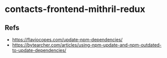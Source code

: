 # contacts-frontend-mithril-redux



## Refs
* https://flaviocopes.com/update-npm-dependencies/
* https://bytearcher.com/articles/using-npm-update-and-npm-outdated-to-update-dependencies/